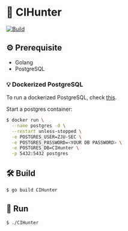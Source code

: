 # :robot: CIHunter

[![Build](https://github.com/ZJU-SEC/CIHunter/actions/workflows/build.yml/badge.svg)](https://github.com/ZJU-SEC/CIHunter/actions/workflows/build.yml)

## :gear: Prerequisite

- Golang
- PostgreSQL

### :bulb: Dockerized PostgreSQL

To run a dockerized PostgreSQL, check [this](https://hub.docker.com/_/postgres).

Start a postgres container:

```bash
$ docker run \
  --name postgres -d \
  --restart unless-stopped \
  -e POSTGRES_USER=ZJU-SEC \
  -e POSTGRES_PASSWORD=<YOUR DB PASSWORD> \
  -e POSTGRES_DB=CIHunter \
  -p 5432:5432 postgres
```


## :hammer_and_wrench: Build

```bash
$ go build CIHunter
```

## :rocket: Run


```bash
$ ./CIHunter
```
